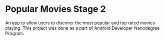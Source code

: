 # Popular Movies Stage 2
An app to allow users to discover the most popular and top rated movies playing. 
This project was done as a part of Android Developer Nanodegree Program.
